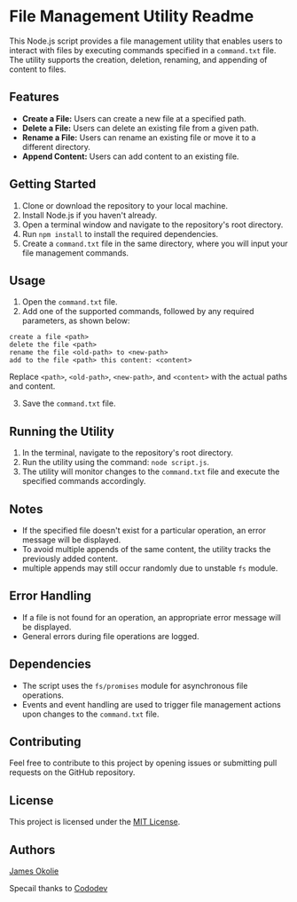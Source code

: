 # File Management Utility Readme

This Node.js script provides a file management utility that enables users to interact with files by executing commands specified in a `command.txt` file. The utility supports the creation, deletion, renaming, and appending of content to files.

## Features

- **Create a File:** Users can create a new file at a specified path.
- **Delete a File:** Users can delete an existing file from a given path.
- **Rename a File:** Users can rename an existing file or move it to a different directory.
- **Append Content:** Users can add content to an existing file.

## Getting Started

1. Clone or download the repository to your local machine.
2. Install Node.js if you haven't already.
3. Open a terminal window and navigate to the repository's root directory.
4. Run `npm install` to install the required dependencies.
5. Create a `command.txt` file in the same directory, where you will input your file management commands.

## Usage

1. Open the `command.txt` file.
2. Add one of the supported commands, followed by any required parameters, as shown below:

```
create a file <path>
delete the file <path>
rename the file <old-path> to <new-path>
add to the file <path> this content: <content>

```

Replace `<path>`, `<old-path>`, `<new-path>`, and `<content>` with the actual paths and content.

3. Save the `command.txt` file.

## Running the Utility

1. In the terminal, navigate to the repository's root directory.
2. Run the utility using the command: `node script.js`.
3. The utility will monitor changes to the `command.txt` file and execute the specified commands accordingly.

## Notes

- If the specified file doesn't exist for a particular operation, an error message will be displayed.
- To avoid multiple appends of the same content, the utility tracks the previously added content.
- multiple appends may still occur randomly due to unstable `fs` module.

## Error Handling

- If a file is not found for an operation, an appropriate error message will be displayed.
- General errors during file operations are logged.

## Dependencies

- The script uses the `fs/promises` module for asynchronous file operations.
- Events and event handling are used to trigger file management actions upon changes to the `command.txt` file.

## Contributing

Feel free to contribute to this project by opening issues or submitting pull requests on the GitHub repository.

## License

This project is licensed under the [MIT License](LICENSE).

## Authors
[James Okolie](https://www.linkedin.com/in/james-okolie)

Specail thanks to [Cododev](https://www.youtube.com/@Cododev) 